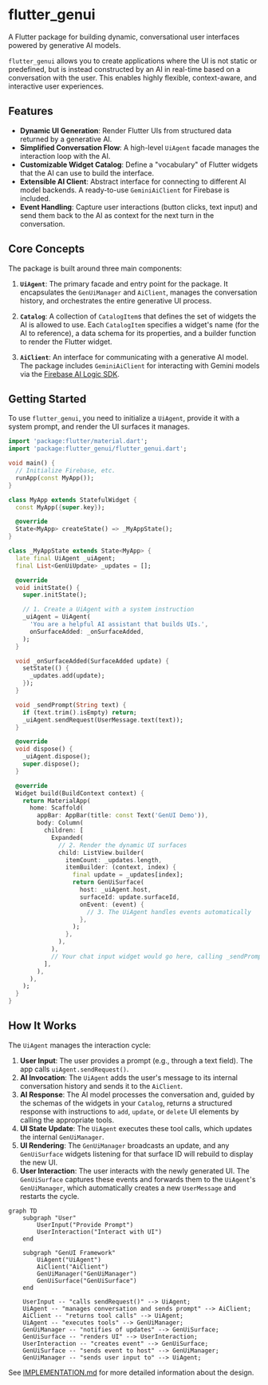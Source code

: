 # flutter_genui

A Flutter package for building dynamic, conversational user interfaces powered by generative AI models.

`flutter_genui` allows you to create applications where the UI is not static or predefined, but is instead constructed by an AI in real-time based on a conversation with the user. This enables highly flexible, context-aware, and interactive user experiences.

## Features

- **Dynamic UI Generation**: Render Flutter UIs from structured data returned by a generative AI.
- **Simplified Conversation Flow**: A high-level `UiAgent` facade manages the interaction loop with the AI.
- **Customizable Widget Catalog**: Define a "vocabulary" of Flutter widgets that the AI can use to build the interface.
- **Extensible AI Client**: Abstract interface for connecting to different AI model backends. A ready-to-use `GeminiAiClient` for Firebase is included.
- **Event Handling**: Capture user interactions (button clicks, text input) and send them back to the AI as context for the next turn in the conversation.

## Core Concepts

The package is built around three main components:

1. **`UiAgent`**: The primary facade and entry point for the package. It encapsulates the `GenUiManager` and `AiClient`, manages the conversation history, and orchestrates the entire generative UI process.

2. **`Catalog`**: A collection of `CatalogItem`s that defines the set of widgets the AI is allowed to use. Each `CatalogItem` specifies a widget's name (for the AI to reference), a data schema for its properties, and a builder function to render the Flutter widget.

3. **`AiClient`**: An interface for communicating with a generative AI model. The package includes `GeminiAiClient` for interacting with Gemini models via the [Firebase AI Logic SDK](https://pub.dev/packages/firebase_ai).

## Getting Started

To use `flutter_genui`, you need to initialize a `UiAgent`, provide it with a system prompt, and render the UI surfaces it manages.

```dart
import 'package:flutter/material.dart';
import 'package:flutter_genui/flutter_genui.dart';

void main() {
  // Initialize Firebase, etc.
  runApp(const MyApp());
}

class MyApp extends StatefulWidget {
  const MyApp({super.key});

  @override
  State<MyApp> createState() => _MyAppState();
}

class _MyAppState extends State<MyApp> {
  late final UiAgent _uiAgent;
  final List<GenUiUpdate> _updates = [];

  @override
  void initState() {
    super.initState();

    // 1. Create a UiAgent with a system instruction
    _uiAgent = UiAgent(
      'You are a helpful AI assistant that builds UIs.',
      onSurfaceAdded: _onSurfaceAdded,
    );
  }

  void _onSurfaceAdded(SurfaceAdded update) {
    setState(() {
      _updates.add(update);
    });
  }

  void _sendPrompt(String text) {
    if (text.trim().isEmpty) return;
    _uiAgent.sendRequest(UserMessage.text(text));
  }

  @override
  void dispose() {
    _uiAgent.dispose();
    super.dispose();
  }

  @override
  Widget build(BuildContext context) {
    return MaterialApp(
      home: Scaffold(
        appBar: AppBar(title: const Text('GenUI Demo')),
        body: Column(
          children: [
            Expanded(
              // 2. Render the dynamic UI surfaces
              child: ListView.builder(
                itemCount: _updates.length,
                itemBuilder: (context, index) {
                  final update = _updates[index];
                  return GenUiSurface(
                    host: _uiAgent.host,
                    surfaceId: update.surfaceId,
                    onEvent: (event) {
                      // 3. The UiAgent handles events automatically
                    },
                  );
                },
              ),
            ),
            // Your chat input widget would go here, calling _sendPrompt
          ],
        ),
      ),
    );
  }
}
```

## How It Works

The `UiAgent` manages the interaction cycle:

1. **User Input**: The user provides a prompt (e.g., through a text field). The app calls `uiAgent.sendRequest()`.
2. **AI Invocation**: The `UiAgent` adds the user's message to its internal conversation history and sends it to the `AiClient`.
3. **AI Response**: The AI model processes the conversation and, guided by the schemas of the widgets in your `Catalog`, returns a structured response with instructions to `add`, `update`, or `delete` UI elements by calling the appropriate tools.
4. **UI State Update**: The `UiAgent` executes these tool calls, which updates the internal `GenUiManager`.
5. **UI Rendering**: The `GenUiManager` broadcasts an update, and any `GenUiSurface` widgets listening for that surface ID will rebuild to display the new UI.
6. **User Interaction**: The user interacts with the newly generated UI. The `GenUiSurface` captures these events and forwards them to the `UiAgent`'s `GenUiManager`, which automatically creates a new `UserMessage` and restarts the cycle.

```mermaid
graph TD
    subgraph "User"
        UserInput("Provide Prompt")
        UserInteraction("Interact with UI")
    end

    subgraph "GenUI Framework"
        UiAgent("UiAgent")
        AiClient("AiClient")
        GenUiManager("GenUiManager")
        GenUiSurface("GenUiSurface")
    end

    UserInput -- "calls sendRequest()" --> UiAgent;
    UiAgent -- "manages conversation and sends prompt" --> AiClient;
    AiClient -- "returns tool calls" --> UiAgent;
    UiAgent -- "executes tools" --> GenUiManager;
    GenUiManager -- "notifies of updates" --> GenUiSurface;
    GenUiSurface -- "renders UI" --> UserInteraction;
    UserInteraction -- "creates event" --> GenUiSurface;
    GenUiSurface -- "sends event to host" --> GenUiManager;
    GenUiManager -- "sends user input to" --> UiAgent;
```

See [IMPLEMENTATION.md](./IMPLEMENTATION.md) for more detailed information about the design.
